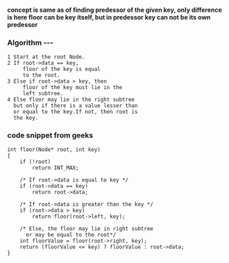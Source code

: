 #### concept is same as of finding predessor of the given key, only difference is here floor can be key itself, but in predessor key can not be its own predessor
### Algorithm ---
```
1 Start at the root Node.
2 If root->data == key, 
     floor of the key is equal 
     to the root.
3 Else if root->data > key, then 
     floor of the key must lie in the
     left subtree.
4 Else floor may lie in the right subtree 
  but only if there is a value lesser than 
  or equal to the key.If not, then root is
  the key.
```
### code snippet from geeks
```
int floor(Node* root, int key)
{
    if (!root)
        return INT_MAX;
  
    /* If root->data is equal to key */
    if (root->data == key)
        return root->data;
  
    /* If root->data is greater than the key */
    if (root->data > key)
        return floor(root->left, key);
  
    /* Else, the floor may lie in right subtree
      or may be equal to the root*/
    int floorValue = floor(root->right, key);
    return (floorValue <= key) ? floorValue : root->data;
}
```

